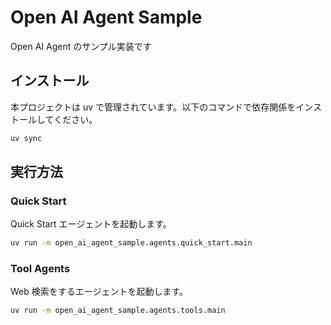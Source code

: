 # Open AI Agent Sample

Open AI Agent のサンプル実装です

## インストール

本プロジェクトは uv で管理されています。以下のコマンドで依存関係をインストールしてください。

```bash
uv sync
```

## 実行方法

### Quick Start

Quick Start エージェントを起動します。

```bash
uv run -m open_ai_agent_sample.agents.quick_start.main
```

### Tool Agents

Web 検索をするエージェントを起動します。

```bash
uv run -m open_ai_agent_sample.agents.tools.main
```
